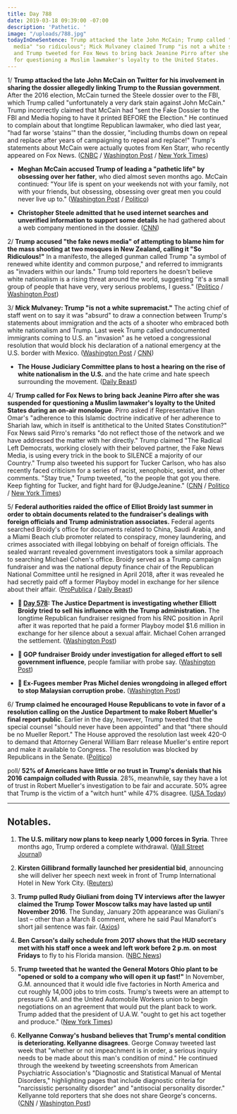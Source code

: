 ```yaml
---
title: Day 788
date: 2019-03-18 09:39:00 -07:00
description: 'Pathetic. '
image: "/uploads/788.jpg"
todayInOneSentence: Trump attacked the late John McCain; Trump called "the fake news
  media" "so ridiculous"; Mick Mulvaney claimed Trump "is not a white supremacist";
  and Trump tweeted for Fox News to bring back Jeanine Pirro after she was suspended
  for questioning a Muslim lawmaker's loyalty to the United States.
---
```


1/ **Trump attacked the late John McCain on Twitter for his involvement in sharing the dossier allegedly linking Trump to the Russian government**. After the 2016 election, McCain turned the Steele dossier over to the FBI, which Trump called "unfortunately a very dark stain against John McCain." Trump incorrectly claimed that McCain had "sent the Fake Dossier to the FBI and Media hoping to have it printed BEFORE the Election." He continued to complain about that longtime Republican lawmaker, who died last year, "had far worse 'stains'" than the dossier, "including thumbs down on repeal and replace after years of campaigning to repeal and replace!" Trump's statements about McCain were actually quotes from Ken Starr, who recently appeared on Fox News. ([CNBC](https://www.cnbc.com/2019/03/17/trump-criticizes-john-mccain-over-russia-investigation-and-dossier.html) / [Washington Post](https://www.washingtonpost.com/politics/trump-again-takes-aim-at-john-mccain-over-dossier-prompting-rebuke-from-meghan-mccain/2019/03/17/3bc6baec-48c3-11e9-93d0-64dbcf38ba41_story.html) / [New York Times](https://www.nytimes.com/2019/03/17/us/politics/trump-mccain-twitter.html))

* **Meghan McCain accused Trump of leading a "pathetic life" by obsessing over her father**, who died almost seven months ago. McCain continued: "Your life is spent on your weekends not with your family, not with your friends, but obsessing, obsessing over great men you could never live up to." ([Washington Post](https://www.washingtonpost.com/politics/a-pathetic-life-meghan-mccain-escalates-her-pushback-against-trump/2019/03/18/58f3ec38-4991-11e9-93d0-64dbcf38ba41_story.html) / [Politico](https://www.politico.com/story/2019/03/18/meghan-mccain-donald-trump-1225108))

* **Christopher Steele admitted that he used internet searches and unverified information to support some details** he had gathered about a web company mentioned in the dossier. ([CNN](https://www.cnn.com/2019/03/16/politics/steele-information-dossier/index.html))

2/ **Trump accused "the fake news media" of attempting to blame him for the mass shooting at two mosques in New Zealand, calling it "So Ridiculous!"** In a manifesto, the alleged gunman called Trump "a symbol of renewed white identity and common purpose," and referred to immigrants as "invaders within our lands." Trump told reporters he doesn't believe white nationalism is a rising threat around the world, suggesting "it's a small group of people that have very, very serious problems, I guess." ([Politico](https://www.politico.com/story/2019/03/18/trump-new-zealand-shooting-1224867) / [Washington Post](https://www.washingtonpost.com/politics/so-ridiculous-trump-accuses-the-media-of-trying-to-blame-him-for-new-zealand-shootings/2019/03/18/ad48b7c0-4985-11e9-93d0-64dbcf38ba41_story.html))

3/ **Mick Mulvaney: Trump "is not a white supremacist."** The acting chief of staff went on to say it was "absurd" to draw a connection between Trump's statements about immigration and the acts of a shooter who embraced both white nationalism and Trump. Last week Trump called undocumented immigrants coming to U.S. an "invasion" as he vetoed a congressional resolution that would block his declaration of a national emergency at the U.S. border with Mexico. ([Washington Post](https://www.washingtonpost.com/politics/mulvaney-says-its-absurd-to-link-new-zealand-mosque-attacks-to-trumps-rhetoric/2019/03/17/76356b5e-48b6-11e9-93d0-64dbcf38ba41_story.html) / [CNN](https://www.cnn.com/2019/03/17/politics/mick-mulvaney-trump-white-nationalism-new-zealand/index.html))

* **The House Judiciary Committee plans to host a hearing on the rise of white nationalism in the U.S.** and the hate crime and hate speech surrounding the movement. ([Daily Beast](https://www.thedailybeast.com/house-judiciary-committee-planning-hearing-on-the-rise-of-white-nationalism))

4/ **Trump called for Fox News to bring back Jeanine Pirro after she was suspended for questioning a Muslim lawmaker's loyalty to the United States during an on-air monologue**. Pirro asked if Representative Ilhan Omar's "adherence to this Islamic doctrine indicative of her adherence to Shariah law, which in itself is antithetical to the United States Constitution?" Fox News said Pirro's remarks "do not reflect those of the network and we have addressed the matter with her directly." Trump claimed "The Radical Left Democrats, working closely with their beloved partner, the Fake News Media, is using every trick in the book to SILENCE a majority of our Country." Trump also tweeted his support for Tucker Carlson, who has also recently faced criticism for a series of racist, xenophobic, sexist, and other comments. "Stay true," Trump tweeted, "to the people that got you there. Keep fighting for Tucker, and fight hard for @JudgeJeanine." ([CNN](https://www.cnn.com/2019/03/16/media/jeanine-pirro-fox-news/index.html) / [Politico](https://www.politico.com/story/2019/03/17/trump-fox-1224362) / [New York Times](https://www.nytimes.com/2019/03/16/business/media/jeanine-pirro-fox-news-muslim.html))

5/ **Federal authorities raided the office of Elliot Broidy last summer in order to obtain documents related to the fundraiser's dealings with foreign officials and Trump administration associates.** Federal agents searched Broidy's office for documents related to China, Saudi Arabia, and a Miami Beach club promoter related to conspiracy, money laundering, and crimes associated with illegal lobbying on behalf of foreign officials. The sealed warrant revealed government investigators took a similar approach to searching Michael Cohen's office. Broidy served as a Trump campaign fundraiser and was the national deputy finance chair of the Republican National Committee until he resigned in April 2018, after it was revealed he had secretly paid off a former Playboy model in exchange for her silence about their affair. ([ProPublica](https://www.propublica.org/article/federal-authorities-raided-trump-fundraisers-office-in-money-laundering-probe) / [Daily Beast](https://www.thedailybeast.com/elliott-broidy-trump-fundraiser-had-office-raided-by-feds-looking-for-ties-to-foreign-nationals-report))

* **📌 [Day 578](https://whatthefuckjusthappenedtoday.com/2018/08/20/day-578/): The Justice Department is investigating whether Elliott Broidy tried to sell his influence with the Trump administration.** The longtime Republican fundraiser resigned from his RNC position in April after it was reported that he paid a former Playboy model $1.6 million in exchange for her silence about a sexual affair. Michael Cohen arranged the settlement. ([Washington Post](https://www.washingtonpost.com/politics/trump-lawyer-negotiated-16-million-settlement-for-gop-donor-with-playboy-model/2018/04/13/2f051f90-3f3e-11e8-974f-aacd97698cef_story.html?noredirect=on))

* **📌 GOP fundraiser Broidy under investigation for alleged effort to sell government influence**, people familiar with probe say. ([Washington Post](https://www.washingtonpost.com/politics/gop-fundraiser-broidy-under-investigation-for-alleged-effort-to-sell-government-influence-people-familiar-with-probe-say/2018/08/17/c9e55792-a185-11e8-8e87-c869fe70a721_story.html?noredirect=on))

* **📌 Ex-Fugees member Pras Michel denies wrongdoing in alleged effort to stop Malaysian corruption probe.** ([Washington Post](https://www.washingtonpost.com/world/national-security/ex-fugees-member-pras-michel-denies-wrongdoing-in-alleged-effort-to-stop-malaysian-corruption-probe/2018/12/05/0a19dbf0-f82d-11e8-8c9a-860ce2a8148f_story.html?noredirect=on))

6/ **Trump claimed he encouraged House Republicans to vote in favor of a resolution calling on the Justice Department to make Robert Mueller's final report public**. Earlier in the day, however, Trump tweeted that the special counsel "should never have been appointed" and that "there should be no Mueller Report." The House approved the resolution last week 420-0 to demand that Attorney General William Barr release Mueller's entire report and make it available to Congress. The resolution was blocked by Republicans in the Senate. ([Politico](https://www.politico.com/story/2019/03/16/trump-mueller-report-1224004))

poll/ **52% of Americans have little or no trust in Trump's denials that his 2016 campaign colluded with Russia**. 28%, meanwhile, say they have a lot of trust in Robert Mueller's investigation to be fair and accurate. 50% agree that Trump is the victim of a "witch hunt" while 47% disagree. ([USA Today](https://www.usatoday.com/story/news/politics/2019/03/18/trust-mueller-investigation-falls-half-americans-say-trump-victim-witch-hunt/3194049002/))

---

## Notables.

1. **The U.S. military now plans to keep nearly 1,000 forces in Syria**. Three months ago, Trump ordered a complete withdrawal. ([Wall Street Journal](https://www.wsj.com/articles/u-s-military-now-preparing-to-leave-as-many-as-1-000-troops-in-syria-11552853378))

2. **Kirsten Gillibrand formally launched her presidential bid**, announcing she will deliver her speech next week in front of Trump International Hotel in New York City. ([Reuters](https://www.reuters.com/article/us-usa-election-gillibrand/senator-gillibrand-formally-launches-presidential-campaign-idUSKCN1QY0FQ))

3. **Trump pulled Rudy Giuliani from doing TV interviews after the lawyer claimed the Trump Tower Moscow talks may have lasted up until November 2016**. The Sunday, January 20th appearance was Giuliani's last – other than a March 8 comment, where he said Paul Manafort's short jail sentence was fair. ([Axios](https://www.axios.com/rudy-giuliani-cable-television-mueller-report-d961eecc-271b-488c-bdb3-3c1c459e9027.html))

4. **Ben Carson's daily schedule from 2017 shows that the HUD secretary met with his staff once a week and left work before 2 p.m. on most Fridays** to fly to his Florida mansion. ([NBC News](https://www.nbcnews.com/politics/white-house/ben-carson-s-schedule-shows-friday-trips-florida-lunch-my-n983526))

5. **Trump tweeted that he wanted the General Motors Ohio plant to be "opened or sold to a company who will open it up fast!"** In November, G.M. announced that it would idle five factories in North America and cut roughly 14,000 jobs to trim costs. Trump's tweets were an attempt to pressure G.M. and the United Automobile Workers union to begin negotiations on an agreement that would put the plant back to work. Trump added that the president of U.A.W. "ought to get his act together and produce." ([New York Times](https://www.nytimes.com/2019/03/18/business/trump-gm-plant.html))

6. **Kellyanne Conway's husband believes that Trump's mental condition is deteriorating. Kellyanne disagrees**. George Conway tweeted last week that "whether or not impeachment is in order, a serious inquiry needs to be made about this man's condition of mind." He continued through the weekend by tweeting screenshots from American Psychiatric Association's "Diagnostic and Statistical Manual of Mental Disorders," highlighting pages that include diagnostic criteria for "narcissistic personality disorder" and "antisocial personality disorder." Kellyanne told reporters that she does not share George's concerns. ([CNN](https://www.cnn.com/2019/03/18/politics/george-conway-kellyanne-trump/index.html) / [Washington Post](https://www.washingtonpost.com/politics/kellyanne-conway-dismisses-her-husbands-concerns-that-trumps-mental-health-is-deteriorating/2019/03/18/5d80369a-4972-11e9-93d0-64dbcf38ba41_story.html))